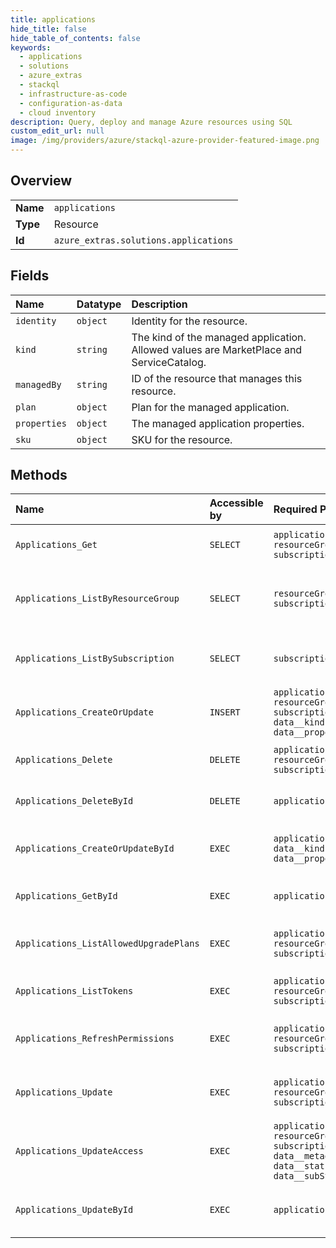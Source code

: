 ```yaml
---
title: applications
hide_title: false
hide_table_of_contents: false
keywords:
  - applications
  - solutions
  - azure_extras    
  - stackql
  - infrastructure-as-code
  - configuration-as-data
  - cloud inventory
description: Query, deploy and manage Azure resources using SQL
custom_edit_url: null
image: /img/providers/azure/stackql-azure-provider-featured-image.png
---
```

  
    

## Overview
<table><tbody>
<tr><td><b>Name</b></td><td><code>applications</code></td></tr>
<tr><td><b>Type</b></td><td>Resource</td></tr>
<tr><td><b>Id</b></td><td><code>azure_extras.solutions.applications</code></td></tr>
</tbody></table>

## Fields
| Name | Datatype | Description |
|:-----|:---------|:------------|
| `identity` | `object` | Identity for the resource. |
| `kind` | `string` | The kind of the managed application. Allowed values are MarketPlace and ServiceCatalog. |
| `managedBy` | `string` | ID of the resource that manages this resource. |
| `plan` | `object` | Plan for the managed application. |
| `properties` | `object` | The managed application properties. |
| `sku` | `object` | SKU for the resource. |
## Methods
| Name | Accessible by | Required Params | Description |
|:-----|:--------------|:----------------|:------------|
| `Applications_Get` | `SELECT` | `applicationName, resourceGroupName, subscriptionId` | Gets the managed application. |
| `Applications_ListByResourceGroup` | `SELECT` | `resourceGroupName, subscriptionId` | Lists all the applications within a resource group. |
| `Applications_ListBySubscription` | `SELECT` | `subscriptionId` | Lists all the applications within a subscription. |
| `Applications_CreateOrUpdate` | `INSERT` | `applicationName, resourceGroupName, subscriptionId, data__kind, data__properties` | Creates or updates a managed application. |
| `Applications_Delete` | `DELETE` | `applicationName, resourceGroupName, subscriptionId` | Deletes the managed application. |
| `Applications_DeleteById` | `DELETE` | `applicationId` | Deletes the managed application. |
| `Applications_CreateOrUpdateById` | `EXEC` | `applicationId, data__kind, data__properties` | Creates or updates a managed application. |
| `Applications_GetById` | `EXEC` | `applicationId` | Gets the managed application. |
| `Applications_ListAllowedUpgradePlans` | `EXEC` | `applicationName, resourceGroupName, subscriptionId` | List allowed upgrade plans for application. |
| `Applications_ListTokens` | `EXEC` | `applicationName, resourceGroupName, subscriptionId` | List tokens for application. |
| `Applications_RefreshPermissions` | `EXEC` | `applicationName, resourceGroupName, subscriptionId` | Refresh Permissions for application. |
| `Applications_Update` | `EXEC` | `applicationName, resourceGroupName, subscriptionId` | Updates an existing managed application. |
| `Applications_UpdateAccess` | `EXEC` | `applicationName, resourceGroupName, subscriptionId, data__metadata, data__status, data__subStatus` | Update access for application. |
| `Applications_UpdateById` | `EXEC` | `applicationId` | Updates an existing managed application. |
